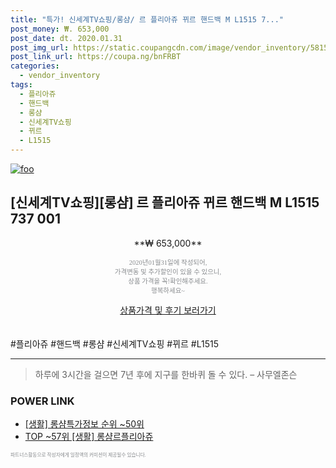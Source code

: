 ```yaml
--- 
title: "특가! 신세계TV쇼핑/롱샴/ 르 플리아쥬 뀌르 핸드백 M L1515 7..." 
post_money: ₩. 653,000 
post_date: dt. 2020.01.31 
post_img_url: https://static.coupangcdn.com/image/vendor_inventory/5815/07fb41a0d331e165ef3acbe65555880d0da5969a45ff8f3c72d8d044bb8f.jpg 
post_link_url: https://coupa.ng/bnFRBT 
categories: 
  - vendor_inventory 
tags: 
  - 플리아쥬 
  - 핸드백 
  - 롱샴 
  - 신세계TV쇼핑 
  - 뀌르 
  - L1515 
--- 
```

[![foo](https://static.coupangcdn.com/image/vendor_inventory/5815/07fb41a0d331e165ef3acbe65555880d0da5969a45ff8f3c72d8d044bb8f.jpg)](https://coupa.ng/bnFRBT) 

## [신세계TV쇼핑][롱샴] 르 플리아쥬 뀌르 핸드백 M L1515 737 001 
<p style="text-align: center;">**₩ 653,000**</p> 
<p style="text-align: center;"><span style="color: #898c8f; font-family: Georgia,Times,serif; font-size: 0.75em;">2020년01월31일에 작성되어, <br>가격변동 및 추가할인이 있을 수 있으니,<br> 상품 가격을 꼭!확인해주세요.<br>행복하세요~</span> 
</p>	 
<div markdown="0" style="text-align: center;"><a href="https://coupa.ng/bnFRBT" class="btn btn--success">상품가격 및 후기 보러가기</a></div> 
<br><br> 
  #플리아쥬 #핸드백 #롱샴 #신세계TV쇼핑 #뀌르 #L1515 
<hr> 

> 하루에 3시간을 걸으면 7년 후에 지구를 한바퀴 돌 수 있다. – 사무엘존슨 


### POWER LINK

* <a href="https://blog.naver.com/sakai111/221775024174" target="_blank"> [생활] 롱샴특가정보 순위 ~50위</a>
* <a href="https://blog.naver.com/an0733/221790849795" target="_blank"> TOP ~57위 [생활] 롱샴르플리아쥬</a>

<span style="color: #898c8f; font-family: Georgia,Times,serif; font-size: 0.55em;">파트너스활동으로 작성자에게 일정액의 커미션이 제공될수 있습니다.</span> 
